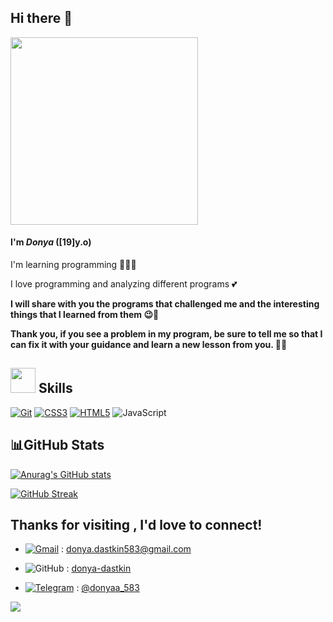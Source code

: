 ## Hi there 👋

<img src="https://user-images.githubusercontent.com/74038190/236119160-976a0405-caa7-470c-9356-16d43402ea0a.gif" width="300">

#### **I'm *Donya* ([19]y.o)**

 I'm learning programming 👩🏻‍💻

 I love programming and analyzing different programs 💕

**I will share with you the programs that challenged me and the interesting things that I learned from them 😉📲** 

**Thank you, if you see a problem in my program, be sure to tell me so that I can fix it with your guidance and learn a new lesson from you. 🤗🤍**


<h2> <img src="https://user-images.githubusercontent.com/74038190/212284087-bbe7e430-757e-4901-90bf-4cd2ce3e1852.gif" width="40"> Skills</h2>

[![Git](https://img.shields.io/badge/git-%23F05033.svg?style=for-the-badge&logo=git&logoColor=white)](https://git-scm.com/)
[![CSS3](https://img.shields.io/badge/css3-%231572B6.svg?style=for-the-badge&logo=css3&logoColor=white)](https://developer.mozilla.org/en-US/docs/Web/CSS)
[![HTML5](https://img.shields.io/badge/html5-%23E34F26.svg?style=for-the-badge&logo=html5&logoColor=white)](https://developer.mozilla.org/en-US/docs/Web/HTML)
![JavaScript](https://img.shields.io/badge/javascript-%23323330.svg?style=for-the-badge&logo=javascript&logoColor=%23F7DF1E)

## 📊GitHub Stats

[![Anurag's GitHub stats](https://github-readme-stats.vercel.app/api?username=donya-dastkin&show_icons=true&theme=radical)](https://github.com/donya-dastkin/github-readme-stats)

[![GitHub Streak](https://streak-stats.demolab.com/?user=donya-dastkin&theme=radical)](https://git.io/streak-stats)

## Thanks for visiting , I'd love to connect!

- [![Gmail](https://img.shields.io/badge/Gmail-D14836?style=for-the-badge&logo=gmail&logoColor=white)](donya.dastkin583@gmail.com) : donya.dastkin583@gmail.com

- ![GitHub](https://img.shields.io/badge/github-%23121011.svg?style=for-the-badge&logo=github&logoColor=white) : [donya-dastkin](https://github.com/donya-dastkin)

- [![Telegram](https://img.shields.io/badge/Telegram-2CA5E0?style=for-the-badge&logo=telegram&logoColor=white)](https://t.me/sam_sepioll) : [@donyaa_583](https://t.me/donyaa_583)


[![](https://visitcount.itsvg.in/api?id=donya-dastkin&icon=5&color=6)](https://visitcount.itsvg.in)

